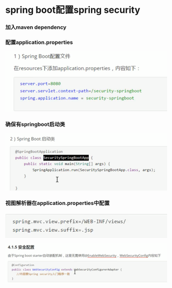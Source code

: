 # spring boot配置spring security

### 加入maven dependency

### 配置application.properties

![](../.gitbook/assets/image%20%28283%29.png)

### 确保有springboot启动类

![](../.gitbook/assets/image%20%28275%29.png)

### 视图解析器在application.properties中配置

![](../.gitbook/assets/image%20%28294%29.png)

![](../.gitbook/assets/image%20%28282%29.png)

